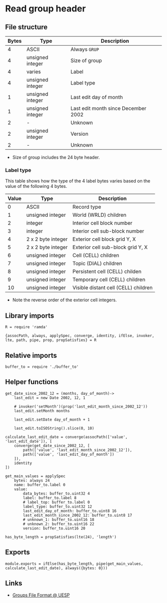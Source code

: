 # Read group header

## File structure

| Bytes | Type             | Description                         |
| ----- | ---------------- | ----------------------------------- |
|     4 | ASCII            | Always `GRUP`                       |
|     4 | unsigned integer | Size of group                       |
|     4 | varies           | Label                               |
|     4 | unsigned integer | Label type                          |
|     1 | unsigned integer | Last edit day of month              |
|     1 | unsigned integer | Last edit month since December 2002 |
|     2 | -                | Unknown                             |
|     2 | unsigned integer | Version                             |
|     2 | -                | Unknown                             |

- Size of group includes the 24 byte header.


### Label type

This table shows how the type of the 4 label bytes varies based on the value of the following 4 bytes.

| Value | Type               | Description                          |
| ----- | ------------------ | ------------------------------------ |
|     0 | ASCII              | Record type                          |
|     1 | unsigned integer   | World (WRLD) children                |
|     2 | integer            | Interior cell block number           |
|     3 | integer            | Interior cell sub-block number       |
|     4 | 2 x 2 byte integer | Exterior cell block grid Y, X        |
|     5 | 2 x 2 byte integer | Exterior cell sub-block grid Y, X    |
|     6 | unsigned integer   | Cell (CELL) children                 |
|     7 | unsigned integer   | Topic (DIAL) children                |
|     8 | unsigned integer   | Persistent cell (CELL) childen       |
|     9 | unsigned integer   | Temporary cell (CELL) children       |
|    10 | unsigned integer   | Visible distant cell (CELL) children |

- Note the reverse order of the exterior cell integers.


## Library imports

	R = require 'ramda'

	{assocPath, always, applySpec, converge, identity, ifElse, invoker, lte, path, pipe, prop, propSatisfies} = R


## Relative imports

	buffer_to = require './buffer_to'


## Helper functions

	get_date_since_2002_12 = (months, day_of_month)->
		last_edit = new Date 2002, 12, 1

		# invoker('setMonth')(prop('last_edit_month_since_2002_12'))
		last_edit.setMonth months

		last_edit.setDate day_of_month + 1

		last_edit.toISOString().slice(0, 10)

	calculate_last_edit_date = converge(assocPath(['value', 'last_edit_date']), [
		converge(get_date_since_2002_12, [
			path(['value', 'last_edit_month_since_2002_12']),
			path(['value', 'last_edit_day_of_month'])
		]),
		identity
	])

	get_main_values = applySpec
		bytes: always 24
		name: buffer_to.label 0
		value:
			data_bytes: buffer_to.uint32 4
			label: buffer_to.label 8
			# label_top: buffer_to.label 0
			label_type: buffer_to.uint32 12
			last_edit_day_of_month: buffer_to.uint8 16
			last_edit_month_since_2002_12: buffer_to.uint8 17
			# unknown_1: buffer_to.uint16 18
			# unknown_2: buffer_to.uint16 22
			version: buffer_to.uint16 20

	has_byte_length = propSatisfies(lte(24), 'length')


## Exports

	module.exports = ifElse(has_byte_length, pipe(get_main_values, calculate_last_edit_date), always({bytes: 0}))


## Links

- [Groups File Format @ UESP](http://www.uesp.net/wiki/Tes5Mod:Mod_File_Format#Groups)
